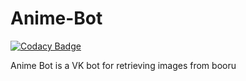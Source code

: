 # Anime-Bot
[![Codacy Badge](https://api.codacy.com/project/badge/Grade/5f47daada42d4d8fb94b79a1849dd485)](https://www.codacy.com/app/Quant1um/Anime-Bot?utm_source=github.com&amp;utm_medium=referral&amp;utm_content=Quant1um/Anime-Bot&amp;utm_campaign=Badge_Grade)

Anime Bot is a VK bot for retrieving images from booru
